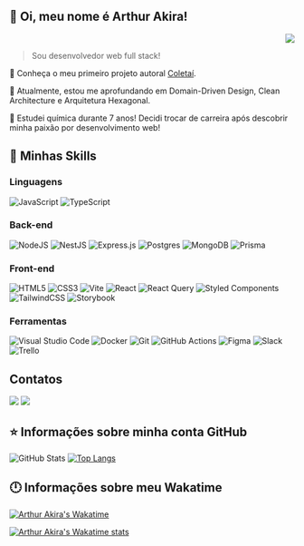 ## 👋 Oi, meu nome é <strong>Arthur Akira!</strong>

<div align="right">
    <a href="https://visitorbadge.io/status?path=https%3A%2F%2Fgithub.com%2FakiraTatesawa">
        <img src="https://api.visitorbadge.io/api/visitors?path=https%3A%2F%2Fgithub.com%2FakiraTatesawa&labelColor=%23dc6286&countColor=%23282a36" />       </a>
</div>

> Sou desenvolvedor web full stack!

🔭 Conheça o meu primeiro projeto autoral [Coletaí](https://github.com/akiraTatesawa/coletai-front).

🌱 Atualmente, estou me aprofundando em Domain-Driven Design, Clean Architecture e Arquitetura Hexagonal.

🥼 Estudei química durante 7 anos! Decidi trocar de carreira após descobrir minha paixão por desenvolvimento web!

## 🚀 Minhas Skills

### Linguagens

![JavaScript](https://img.shields.io/badge/javascript-%23323330.svg?style=for-the-badge&logo=javascript&logoColor=%23F7DF1E)
![TypeScript](https://img.shields.io/badge/typescript-%23007ACC.svg?style=for-the-badge&logo=typescript&logoColor=white)

### Back-end

![NodeJS](https://img.shields.io/badge/node.js-6DA55F?style=for-the-badge&logo=node.js&logoColor=white)
![NestJS](https://img.shields.io/badge/nestjs-%23E0234E.svg?style=for-the-badge&logo=nestjs&logoColor=white)
![Express.js](https://img.shields.io/badge/express.js-%23404d59.svg?style=for-the-badge&logo=express&logoColor=%2361DAFB)
![Postgres](https://img.shields.io/badge/postgres-%23316192.svg?style=for-the-badge&logo=postgresql&logoColor=white)
![MongoDB](https://img.shields.io/badge/MongoDB-%234ea94b.svg?style=for-the-badge&logo=mongodb&logoColor=white)
![Prisma](https://img.shields.io/badge/Prisma-3982CE?style=for-the-badge&logo=Prisma&logoColor=white)

### Front-end

![HTML5](https://img.shields.io/badge/html5-%23E34F26.svg?style=for-the-badge&logo=html5&logoColor=white)
![CSS3](https://img.shields.io/badge/css3-%231572B6.svg?style=for-the-badge&logo=css3&logoColor=white)
![Vite](https://img.shields.io/badge/vite-%23646CFF.svg?style=for-the-badge&logo=vite&logoColor=white)
![React](https://img.shields.io/badge/react-%2320232a.svg?style=for-the-badge&logo=react&logoColor=%2361DAFB)
![React Query](https://img.shields.io/badge/-React%20Query-FF4154?style=for-the-badge&logo=react%20query&logoColor=white)
![Styled Components](https://img.shields.io/badge/styled--components-DB7093?style=for-the-badge&logo=styled-components&logoColor=white)
![TailwindCSS](https://img.shields.io/badge/tailwindcss-%2338B2AC.svg?style=for-the-badge&logo=tailwind-css&logoColor=white)
![Storybook](https://img.shields.io/badge/-Storybook-FF4785?style=for-the-badge&logo=storybook&logoColor=white)

### Ferramentas

![Visual Studio Code](https://img.shields.io/badge/Visual%20Studio%20Code-0078d7.svg?style=for-the-badge&logo=visual-studio-code&logoColor=white)
![Docker](https://img.shields.io/badge/docker-%230db7ed.svg?style=for-the-badge&logo=docker&logoColor=white)
![Git](https://img.shields.io/badge/git-%23F05033.svg?style=for-the-badge&logo=git&logoColor=white)
![GitHub Actions](https://img.shields.io/badge/github%20actions-%232671E5.svg?style=for-the-badge&logo=githubactions&logoColor=white)
![Figma](https://img.shields.io/badge/figma-%23F24E1E.svg?style=for-the-badge&logo=figma&logoColor=white)
![Slack](https://img.shields.io/badge/Slack-4A154B?style=for-the-badge&logo=slack&logoColor=white)
![Trello](https://img.shields.io/badge/Trello-%23026AA7.svg?style=for-the-badge&logo=Trello&logoColor=white)

## Contatos

<a href = "mailto:arthurakira.dev@gmail.com"><img src="https://img.shields.io/badge/-Gmail-%23333?style=for-the-badge&logo=gmail&logoColor=white&color=red" target="_blank"></a>
<a href = "https://www.linkedin.com/in/akiratatesawa/"><img src="https://img.shields.io/badge/LinkedIn-0077B5?style=for-the-badge&logo=linkedin&logoColor=white" target="_blank" /></a>

## ⭐ Informações sobre minha conta GitHub

![GitHub Stats](https://github-readme-stats.vercel.app/api?username=akiratatesawa&show_icons=true&theme=dracula)
[![Top Langs](https://github-readme-stats.vercel.app/api/top-langs/?username=akiratatesawa&layout=compact&langs_count=7&theme=dracula)](https://github.com/anuraghazra/github-readme-stats)

## 🕛 Informações sobre meu Wakatime

[![Arthur Akira's Wakatime](https://wakatime.com/badge/user/94f8d07a-90b7-4c7e-b873-da7142464cc7.svg?style=for-the-badge)](https://wakatime.com/@94f8d07a-90b7-4c7e-b873-da7142464cc7)

[![Arthur Akira's Wakatime stats](https://github-readme-stats.vercel.app/api/wakatime?username=akiratatesawa&layout=compact&langs_count=6&theme=dracula)](https://github.com/anuraghazra/github-readme-stats)
